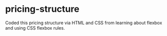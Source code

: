 # pricing-structure
Coded this pricing structure via HTML and CSS from learning about flexbox and using CSS flexbox rules. 
